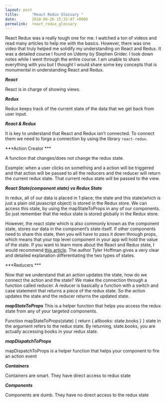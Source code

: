```yaml
---
layout: post
title:      "React Redux Glossary "
date:       2018-06-26 15:33:47 +0000
permalink:  react_redux_glossary
---
```



React Redux was a really tough one for me. I watched a ton of videos and read many articles to help me with the basics. However, there was one video that truly helped me solidify my understanding on React and Redux. It was a detailed course I found on Udemy by Stephen Grider. I took down notes while I went through the entire course. I am unable to share everything with you but I thought I would share some key concepts that is monumental in understanding React and Redux.


***React***

React is in charge of showing views.


***Redux***

Redux keeps track of the current state of the data that we get back from user input.
 
 
***React & Redux***

It is key to understand that React and Redux isn’t connected. To connect them we need to forge a connection by using the library `react-redux`.


***Action Creator ***

A function that changes/does not change the redux state.

Example: when a user clicks on something and a action will be triggered and that action will be passed to all the reducers and the reducer will return the current redux state. That current redux state will be passed to the view.


***React State(component state) vs Redux State***

In redux, all of our data is placed in 1 place; the state and this state(which is just a plain old javascript object) is stored in the Redux store. We can access this state, by using the mapStateToProps in any of our components. So just remember that the redux state is stored globally in the Redux store.

However, the react state which is also commonly known as the component state,  stores our data in the component’s state itself.  If other components need to share this state, then you will have to pass it down through props, which means that your top level component in your app will hold the value of the state. If you want to learn more about the React and Redux state, I would recommend [this article](http://spin.atomicobject.com/2017/06/07/react-state-vs-redux-state/). The author Tyler Hoffman gives a very clear and detailed explanation differentiating the two types of states.


***Reducers ***

Now that we understand that an action updates the state, how do we connect the action and the state? We make the connection through a function called reducer. A reducer is basically a function with a switch and case statement that returns a piece of the redux state. So the action updates the state and the reducer returns the updated state.


***mapStateToProps***
This is a helper function that helps you access the redux state from any of your targeted components.

Function mapStateToProps(state) {
    return { allbooks: state.books }
}
state in the argument refers to the redux state. By returning, state.books, you are actually accessing books in your redux state.


***mapDispatchToProps***

mapDispatchToProps is a helper function that helps your component to fire an action event 


***Containers***

Containers are smart. They have direct access to redux state


***Components***

Components are dumb. They have no direct access to the redux state




